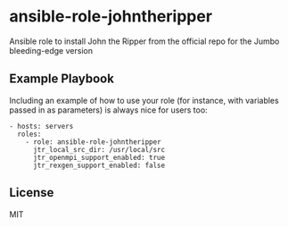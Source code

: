 ansible-role-johntheripper
=========

Ansible role to install John the Ripper from the official repo for the Jumbo bleeding-edge version

Example Playbook
----------------

Including an example of how to use your role (for instance, with variables
passed in as parameters) is always nice for users too:

    - hosts: servers
      roles:
        - role: ansible-role-johntheripper
          jtr_local_src_dir: /usr/local/src
          jtr_openmpi_support_enabled: true
          jtr_rexgen_support_enabled: false

License
-------

MIT
